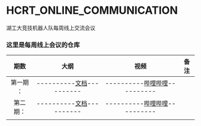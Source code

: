 # HCRT_ONLINE_COMMUNICATION
 湖工大竞技机器人队每周线上交流会议

### 这里是每周线上会议的仓库

|   期数    |                   大纲                    |                          视频                          | 备注 |
| :-------: | :---------------------------------------: | :----------------------------------------------------: | :--: |
| 第一期 ： |         ----------[文档](source/2_RC交流会大纲_20200319.md)----------         |         ----------[哔哩哔哩](https://www.bilibili.com/video/av97346306/)----------         |              |
| 第二期：  | ----------[文档](source/2_RC交流会大纲_20200319.md)---------- | ----------[哔哩哔哩](https://www.bilibili.com/video/av97346306/)---------- |      |
|           |                                           |                                                        |      |


